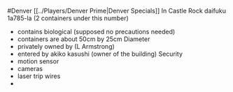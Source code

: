 #Denver
[[../Players/Denver Prime|Denver Specials]]
In Castle Rock
daifuku
1a785-la (2 containers under this number)
- contains biological (supposed no precautions needed)
- containers are about 50cm by 25cm Diameter
- privately owned by (L Armstrong)
- entered by akiko kasushi (owner of the building)
Security
- motion sensor
- cameras
- laser trip wires
- 